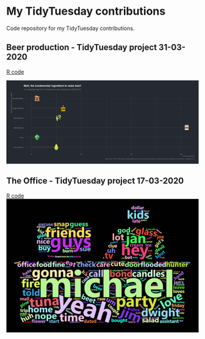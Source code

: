 # My TidyTuesday contributions 

Code repository for my TidyTuesday contributions.  


## Beer production - TidyTuesday project 31-03-2020
[R code](https://github.com/camecry/ILoveTidyTuesday/blob/master/31_03_2020_beerproduction/R_code_beer.R) 

![GitHub Logo](https://github.com/camecry/ILoveTidyTuesday/blob/master/31_03_2020_beerproduction/Rplot_beer_materials.png?raw=true) 

## The Office - TidyTuesday project 17-03-2020
[R code](https://github.com/camecry/ILoveTidyTuesday/blob/master/17_03_2020_theoffice/Rcode_theoffice.R)
![The Office plot](https://github.com/camecry/ILoveTidyTuesday/blob/master/17_03_2020_theoffice/plot_desk.png?raw=true)
